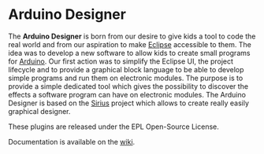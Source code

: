 Arduino Designer
================

The **Arduino Designer** is born from our desire to give kids a tool to code the real world and from our aspiration to make [Eclipse](http://eclipse.org/) accessible to them. The idea was to develop a new software to allow kids to create small programs for [Arduino](http://www.arduino.cc/). Our first action was to simplify the Eclipse UI, the project lifecycle and to provide a graphical block language to be able to develop simple programs and run them on electronic modules. The purpose is to provide a simple dedicated tool which gives the possibility to discover the effects a software program can have on electronic modules. The Arduino Designer is based on the [Sirius](http://eclipse.org/sirius/index.html) project which allows to create really easily graphical designer.

These plugins are released under the EPL Open-Source License.

Documentation is available on the [wiki](https://github.com/mbats/arduino/wiki).
